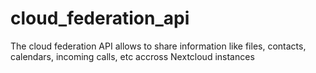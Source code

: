 # cloud_federation_api
The cloud federation API allows to share information like files, contacts, calendars, incoming calls, etc accross Nextcloud instances
